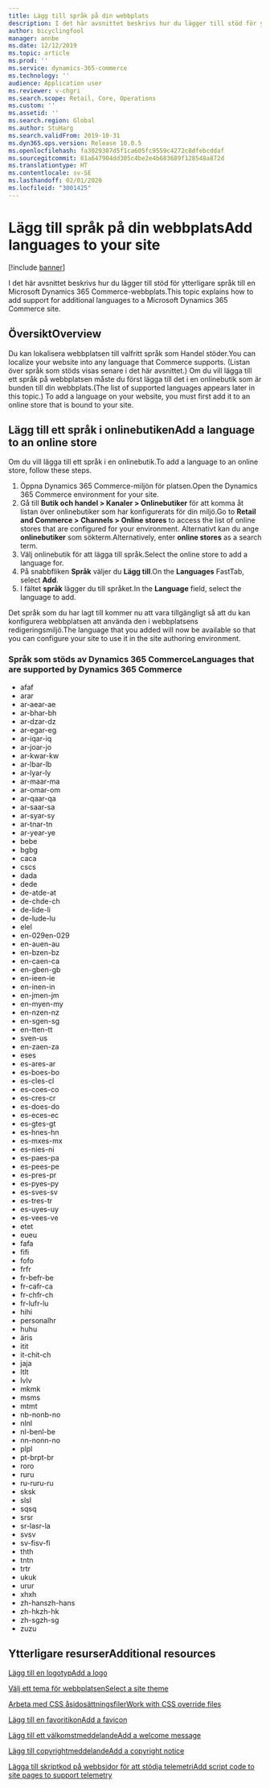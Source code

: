 ```yaml
---
title: Lägg till språk på din webbplats
description: I det här avsnittet beskrivs hur du lägger till stöd för ytterligare språk till en Microsoft Dynamics 365 Commerce-webbplats.
author: bicyclingfool
manager: annbe
ms.date: 12/12/2019
ms.topic: article
ms.prod: ''
ms.service: dynamics-365-commerce
ms.technology: ''
audience: Application user
ms.reviewer: v-chgri
ms.search.scope: Retail, Core, Operations
ms.custom: ''
ms.assetid: ''
ms.search.region: Global
ms.author: StuHarg
ms.search.validFrom: 2019-10-31
ms.dyn365.ops.version: Release 10.0.5
ms.openlocfilehash: fa3029387d5f1ca605fc9559c4272c8dfebcddaf
ms.sourcegitcommit: 81a647904dd305c4be2e4b683689f128548a872d
ms.translationtype: HT
ms.contentlocale: sv-SE
ms.lasthandoff: 02/01/2020
ms.locfileid: "3001425"
---
```

# <a name="add-languages-to-your-site"></a><span data-ttu-id="b3ac4-103">Lägg till språk på din webbplats</span><span class="sxs-lookup"><span data-stu-id="b3ac4-103">Add languages to your site</span></span>


[!include [banner](includes/banner.md)]

<span data-ttu-id="b3ac4-104">I det här avsnittet beskrivs hur du lägger till stöd för ytterligare språk till en Microsoft Dynamics 365 Commerce-webbplats.</span><span class="sxs-lookup"><span data-stu-id="b3ac4-104">This topic explains how to add support for additional languages to a Microsoft Dynamics 365 Commerce site.</span></span>

## <a name="overview"></a><span data-ttu-id="b3ac4-105">Översikt</span><span class="sxs-lookup"><span data-stu-id="b3ac4-105">Overview</span></span>

<span data-ttu-id="b3ac4-106">Du kan lokalisera webbplatsen till valfritt språk som Handel stöder.</span><span class="sxs-lookup"><span data-stu-id="b3ac4-106">You can localize your website into any language that Commerce supports.</span></span> <span data-ttu-id="b3ac4-107">(Listan över språk som stöds visas senare i det här avsnittet.) Om du vill lägga till ett språk på webbplatsen måste du först lägga till det i en onlinebutik som är bunden till din webbplats.</span><span class="sxs-lookup"><span data-stu-id="b3ac4-107">(The list of supported languages appears later in this topic.) To add a language on your website, you must first add it to an online store that is bound to your site.</span></span>

## <a name="add-a-language-to-an-online-store"></a><span data-ttu-id="b3ac4-108">Lägg till ett språk i onlinebutiken</span><span class="sxs-lookup"><span data-stu-id="b3ac4-108">Add a language to an online store</span></span>

<span data-ttu-id="b3ac4-109">Om du vill lägga till ett språk i en onlinebutik.</span><span class="sxs-lookup"><span data-stu-id="b3ac4-109">To add a language to an online store, follow these steps.</span></span>

1. <span data-ttu-id="b3ac4-110">Öppna Dynamics 365 Commerce-miljön för platsen.</span><span class="sxs-lookup"><span data-stu-id="b3ac4-110">Open the Dynamics 365 Commerce environment for your site.</span></span>
1. <span data-ttu-id="b3ac4-111">Gå till **Butik och handel \> Kanaler \> Onlinebutiker** för att komma åt listan över onlinebutiker som har konfigurerats för din miljö.</span><span class="sxs-lookup"><span data-stu-id="b3ac4-111">Go to **Retail and Commerce \> Channels \> Online stores** to access the list of online stores that are configured for your environment.</span></span> <span data-ttu-id="b3ac4-112">Alternativt kan du ange **onlinebutiker** som sökterm.</span><span class="sxs-lookup"><span data-stu-id="b3ac4-112">Alternatively, enter **online stores** as a search term.</span></span>
1. <span data-ttu-id="b3ac4-113">Välj onlinebutik för att lägga till språk.</span><span class="sxs-lookup"><span data-stu-id="b3ac4-113">Select the online store to add a language for.</span></span>
1. <span data-ttu-id="b3ac4-114">På snabbfliken **Språk** väljer du **Lägg till**.</span><span class="sxs-lookup"><span data-stu-id="b3ac4-114">On the **Languages** FastTab, select **Add**.</span></span>
1. <span data-ttu-id="b3ac4-115">I fältet **språk** lägger du till språket.</span><span class="sxs-lookup"><span data-stu-id="b3ac4-115">In the **Language** field, select the language to add.</span></span>

<span data-ttu-id="b3ac4-116">Det språk som du har lagt till kommer nu att vara tillgängligt så att du kan konfigurera webbplatsen att använda den i webbplatsens redigeringsmiljö.</span><span class="sxs-lookup"><span data-stu-id="b3ac4-116">The language that you added will now be available so that you can configure your site to use it in the site authoring environment.</span></span>

### <a name="languages-that-are-supported-by-dynamics-365-commerce"></a><span data-ttu-id="b3ac4-117">Språk som stöds av Dynamics 365 Commerce</span><span class="sxs-lookup"><span data-stu-id="b3ac4-117">Languages that are supported by Dynamics 365 Commerce</span></span>

- <span data-ttu-id="b3ac4-118">af</span><span class="sxs-lookup"><span data-stu-id="b3ac4-118">af</span></span>
- <span data-ttu-id="b3ac4-119">ar</span><span class="sxs-lookup"><span data-stu-id="b3ac4-119">ar</span></span>
- <span data-ttu-id="b3ac4-120">ar-ae</span><span class="sxs-lookup"><span data-stu-id="b3ac4-120">ar-ae</span></span>
- <span data-ttu-id="b3ac4-121">ar-bh</span><span class="sxs-lookup"><span data-stu-id="b3ac4-121">ar-bh</span></span>
- <span data-ttu-id="b3ac4-122">ar-dz</span><span class="sxs-lookup"><span data-stu-id="b3ac4-122">ar-dz</span></span>
- <span data-ttu-id="b3ac4-123">ar-eg</span><span class="sxs-lookup"><span data-stu-id="b3ac4-123">ar-eg</span></span>
- <span data-ttu-id="b3ac4-124">ar-iq</span><span class="sxs-lookup"><span data-stu-id="b3ac4-124">ar-iq</span></span>
- <span data-ttu-id="b3ac4-125">ar-jo</span><span class="sxs-lookup"><span data-stu-id="b3ac4-125">ar-jo</span></span>
- <span data-ttu-id="b3ac4-126">ar-kw</span><span class="sxs-lookup"><span data-stu-id="b3ac4-126">ar-kw</span></span>
- <span data-ttu-id="b3ac4-127">ar-lb</span><span class="sxs-lookup"><span data-stu-id="b3ac4-127">ar-lb</span></span>
- <span data-ttu-id="b3ac4-128">ar-ly</span><span class="sxs-lookup"><span data-stu-id="b3ac4-128">ar-ly</span></span>
- <span data-ttu-id="b3ac4-129">ar-ma</span><span class="sxs-lookup"><span data-stu-id="b3ac4-129">ar-ma</span></span>
- <span data-ttu-id="b3ac4-130">ar-om</span><span class="sxs-lookup"><span data-stu-id="b3ac4-130">ar-om</span></span>
- <span data-ttu-id="b3ac4-131">ar-qa</span><span class="sxs-lookup"><span data-stu-id="b3ac4-131">ar-qa</span></span>
- <span data-ttu-id="b3ac4-132">ar-sa</span><span class="sxs-lookup"><span data-stu-id="b3ac4-132">ar-sa</span></span>
- <span data-ttu-id="b3ac4-133">ar-sy</span><span class="sxs-lookup"><span data-stu-id="b3ac4-133">ar-sy</span></span>
- <span data-ttu-id="b3ac4-134">ar-tn</span><span class="sxs-lookup"><span data-stu-id="b3ac4-134">ar-tn</span></span>
- <span data-ttu-id="b3ac4-135">ar-ye</span><span class="sxs-lookup"><span data-stu-id="b3ac4-135">ar-ye</span></span>
- <span data-ttu-id="b3ac4-136">be</span><span class="sxs-lookup"><span data-stu-id="b3ac4-136">be</span></span>
- <span data-ttu-id="b3ac4-137">bg</span><span class="sxs-lookup"><span data-stu-id="b3ac4-137">bg</span></span>
- <span data-ttu-id="b3ac4-138">ca</span><span class="sxs-lookup"><span data-stu-id="b3ac4-138">ca</span></span>
- <span data-ttu-id="b3ac4-139">cs</span><span class="sxs-lookup"><span data-stu-id="b3ac4-139">cs</span></span>
- <span data-ttu-id="b3ac4-140">da</span><span class="sxs-lookup"><span data-stu-id="b3ac4-140">da</span></span>
- <span data-ttu-id="b3ac4-141">de</span><span class="sxs-lookup"><span data-stu-id="b3ac4-141">de</span></span>
- <span data-ttu-id="b3ac4-142">de-at</span><span class="sxs-lookup"><span data-stu-id="b3ac4-142">de-at</span></span>
- <span data-ttu-id="b3ac4-143">de-ch</span><span class="sxs-lookup"><span data-stu-id="b3ac4-143">de-ch</span></span>
- <span data-ttu-id="b3ac4-144">de-li</span><span class="sxs-lookup"><span data-stu-id="b3ac4-144">de-li</span></span>
- <span data-ttu-id="b3ac4-145">de-lu</span><span class="sxs-lookup"><span data-stu-id="b3ac4-145">de-lu</span></span>
- <span data-ttu-id="b3ac4-146">el</span><span class="sxs-lookup"><span data-stu-id="b3ac4-146">el</span></span>
- <span data-ttu-id="b3ac4-147">en-029</span><span class="sxs-lookup"><span data-stu-id="b3ac4-147">en-029</span></span>
- <span data-ttu-id="b3ac4-148">en-au</span><span class="sxs-lookup"><span data-stu-id="b3ac4-148">en-au</span></span>
- <span data-ttu-id="b3ac4-149">en-bz</span><span class="sxs-lookup"><span data-stu-id="b3ac4-149">en-bz</span></span>
- <span data-ttu-id="b3ac4-150">en-ca</span><span class="sxs-lookup"><span data-stu-id="b3ac4-150">en-ca</span></span>
- <span data-ttu-id="b3ac4-151">en-gb</span><span class="sxs-lookup"><span data-stu-id="b3ac4-151">en-gb</span></span>
- <span data-ttu-id="b3ac4-152">en-ie</span><span class="sxs-lookup"><span data-stu-id="b3ac4-152">en-ie</span></span>
- <span data-ttu-id="b3ac4-153">en-in</span><span class="sxs-lookup"><span data-stu-id="b3ac4-153">en-in</span></span>
- <span data-ttu-id="b3ac4-154">en-jm</span><span class="sxs-lookup"><span data-stu-id="b3ac4-154">en-jm</span></span>
- <span data-ttu-id="b3ac4-155">en-my</span><span class="sxs-lookup"><span data-stu-id="b3ac4-155">en-my</span></span>
- <span data-ttu-id="b3ac4-156">en-nz</span><span class="sxs-lookup"><span data-stu-id="b3ac4-156">en-nz</span></span>
- <span data-ttu-id="b3ac4-157">en-sg</span><span class="sxs-lookup"><span data-stu-id="b3ac4-157">en-sg</span></span>
- <span data-ttu-id="b3ac4-158">en-tt</span><span class="sxs-lookup"><span data-stu-id="b3ac4-158">en-tt</span></span>
- <span data-ttu-id="b3ac4-159">sv</span><span class="sxs-lookup"><span data-stu-id="b3ac4-159">en-us</span></span>
- <span data-ttu-id="b3ac4-160">en-za</span><span class="sxs-lookup"><span data-stu-id="b3ac4-160">en-za</span></span>
- <span data-ttu-id="b3ac4-161">es</span><span class="sxs-lookup"><span data-stu-id="b3ac4-161">es</span></span>
- <span data-ttu-id="b3ac4-162">es-ar</span><span class="sxs-lookup"><span data-stu-id="b3ac4-162">es-ar</span></span>
- <span data-ttu-id="b3ac4-163">es-bo</span><span class="sxs-lookup"><span data-stu-id="b3ac4-163">es-bo</span></span>
- <span data-ttu-id="b3ac4-164">es-cl</span><span class="sxs-lookup"><span data-stu-id="b3ac4-164">es-cl</span></span>
- <span data-ttu-id="b3ac4-165">es-co</span><span class="sxs-lookup"><span data-stu-id="b3ac4-165">es-co</span></span>
- <span data-ttu-id="b3ac4-166">es-cr</span><span class="sxs-lookup"><span data-stu-id="b3ac4-166">es-cr</span></span>
- <span data-ttu-id="b3ac4-167">es-do</span><span class="sxs-lookup"><span data-stu-id="b3ac4-167">es-do</span></span>
- <span data-ttu-id="b3ac4-168">es-ec</span><span class="sxs-lookup"><span data-stu-id="b3ac4-168">es-ec</span></span>
- <span data-ttu-id="b3ac4-169">es-gt</span><span class="sxs-lookup"><span data-stu-id="b3ac4-169">es-gt</span></span>
- <span data-ttu-id="b3ac4-170">es-hn</span><span class="sxs-lookup"><span data-stu-id="b3ac4-170">es-hn</span></span>
- <span data-ttu-id="b3ac4-171">es-mx</span><span class="sxs-lookup"><span data-stu-id="b3ac4-171">es-mx</span></span>
- <span data-ttu-id="b3ac4-172">es-ni</span><span class="sxs-lookup"><span data-stu-id="b3ac4-172">es-ni</span></span>
- <span data-ttu-id="b3ac4-173">es-pa</span><span class="sxs-lookup"><span data-stu-id="b3ac4-173">es-pa</span></span>
- <span data-ttu-id="b3ac4-174">es-pe</span><span class="sxs-lookup"><span data-stu-id="b3ac4-174">es-pe</span></span>
- <span data-ttu-id="b3ac4-175">es-pr</span><span class="sxs-lookup"><span data-stu-id="b3ac4-175">es-pr</span></span>
- <span data-ttu-id="b3ac4-176">es-py</span><span class="sxs-lookup"><span data-stu-id="b3ac4-176">es-py</span></span>
- <span data-ttu-id="b3ac4-177">es-sv</span><span class="sxs-lookup"><span data-stu-id="b3ac4-177">es-sv</span></span>
- <span data-ttu-id="b3ac4-178">es-tr</span><span class="sxs-lookup"><span data-stu-id="b3ac4-178">es-tr</span></span>
- <span data-ttu-id="b3ac4-179">es-uy</span><span class="sxs-lookup"><span data-stu-id="b3ac4-179">es-uy</span></span>
- <span data-ttu-id="b3ac4-180">es-ve</span><span class="sxs-lookup"><span data-stu-id="b3ac4-180">es-ve</span></span>
- <span data-ttu-id="b3ac4-181">et</span><span class="sxs-lookup"><span data-stu-id="b3ac4-181">et</span></span>
- <span data-ttu-id="b3ac4-182">eu</span><span class="sxs-lookup"><span data-stu-id="b3ac4-182">eu</span></span>
- <span data-ttu-id="b3ac4-183">fa</span><span class="sxs-lookup"><span data-stu-id="b3ac4-183">fa</span></span>
- <span data-ttu-id="b3ac4-184">fi</span><span class="sxs-lookup"><span data-stu-id="b3ac4-184">fi</span></span>
- <span data-ttu-id="b3ac4-185">fo</span><span class="sxs-lookup"><span data-stu-id="b3ac4-185">fo</span></span>
- <span data-ttu-id="b3ac4-186">fr</span><span class="sxs-lookup"><span data-stu-id="b3ac4-186">fr</span></span>
- <span data-ttu-id="b3ac4-187">fr-be</span><span class="sxs-lookup"><span data-stu-id="b3ac4-187">fr-be</span></span>
- <span data-ttu-id="b3ac4-188">fr-ca</span><span class="sxs-lookup"><span data-stu-id="b3ac4-188">fr-ca</span></span>
- <span data-ttu-id="b3ac4-189">fr-ch</span><span class="sxs-lookup"><span data-stu-id="b3ac4-189">fr-ch</span></span>
- <span data-ttu-id="b3ac4-190">fr-lu</span><span class="sxs-lookup"><span data-stu-id="b3ac4-190">fr-lu</span></span>
- <span data-ttu-id="b3ac4-191">hi</span><span class="sxs-lookup"><span data-stu-id="b3ac4-191">hi</span></span>
- <span data-ttu-id="b3ac4-192">personal</span><span class="sxs-lookup"><span data-stu-id="b3ac4-192">hr</span></span>
- <span data-ttu-id="b3ac4-193">hu</span><span class="sxs-lookup"><span data-stu-id="b3ac4-193">hu</span></span>
- <span data-ttu-id="b3ac4-194">är</span><span class="sxs-lookup"><span data-stu-id="b3ac4-194">is</span></span>
- <span data-ttu-id="b3ac4-195">it</span><span class="sxs-lookup"><span data-stu-id="b3ac4-195">it</span></span>
- <span data-ttu-id="b3ac4-196">it-ch</span><span class="sxs-lookup"><span data-stu-id="b3ac4-196">it-ch</span></span>
- <span data-ttu-id="b3ac4-197">ja</span><span class="sxs-lookup"><span data-stu-id="b3ac4-197">ja</span></span>
- <span data-ttu-id="b3ac4-198">lt</span><span class="sxs-lookup"><span data-stu-id="b3ac4-198">lt</span></span>
- <span data-ttu-id="b3ac4-199">lv</span><span class="sxs-lookup"><span data-stu-id="b3ac4-199">lv</span></span>
- <span data-ttu-id="b3ac4-200">mk</span><span class="sxs-lookup"><span data-stu-id="b3ac4-200">mk</span></span>
- <span data-ttu-id="b3ac4-201">ms</span><span class="sxs-lookup"><span data-stu-id="b3ac4-201">ms</span></span>
- <span data-ttu-id="b3ac4-202">mt</span><span class="sxs-lookup"><span data-stu-id="b3ac4-202">mt</span></span>
- <span data-ttu-id="b3ac4-203">nb-no</span><span class="sxs-lookup"><span data-stu-id="b3ac4-203">nb-no</span></span>
- <span data-ttu-id="b3ac4-204">nl</span><span class="sxs-lookup"><span data-stu-id="b3ac4-204">nl</span></span>
- <span data-ttu-id="b3ac4-205">nl-be</span><span class="sxs-lookup"><span data-stu-id="b3ac4-205">nl-be</span></span>
- <span data-ttu-id="b3ac4-206">nn-no</span><span class="sxs-lookup"><span data-stu-id="b3ac4-206">nn-no</span></span>
- <span data-ttu-id="b3ac4-207">pl</span><span class="sxs-lookup"><span data-stu-id="b3ac4-207">pl</span></span>
- <span data-ttu-id="b3ac4-208">pt-br</span><span class="sxs-lookup"><span data-stu-id="b3ac4-208">pt-br</span></span>
- <span data-ttu-id="b3ac4-209">ro</span><span class="sxs-lookup"><span data-stu-id="b3ac4-209">ro</span></span>
- <span data-ttu-id="b3ac4-210">ru</span><span class="sxs-lookup"><span data-stu-id="b3ac4-210">ru</span></span>
- <span data-ttu-id="b3ac4-211">ru-ru</span><span class="sxs-lookup"><span data-stu-id="b3ac4-211">ru-ru</span></span>
- <span data-ttu-id="b3ac4-212">sk</span><span class="sxs-lookup"><span data-stu-id="b3ac4-212">sk</span></span>
- <span data-ttu-id="b3ac4-213">sl</span><span class="sxs-lookup"><span data-stu-id="b3ac4-213">sl</span></span>
- <span data-ttu-id="b3ac4-214">sq</span><span class="sxs-lookup"><span data-stu-id="b3ac4-214">sq</span></span>
- <span data-ttu-id="b3ac4-215">sr</span><span class="sxs-lookup"><span data-stu-id="b3ac4-215">sr</span></span>
- <span data-ttu-id="b3ac4-216">sr-la</span><span class="sxs-lookup"><span data-stu-id="b3ac4-216">sr-la</span></span>
- <span data-ttu-id="b3ac4-217">sv</span><span class="sxs-lookup"><span data-stu-id="b3ac4-217">sv</span></span>
- <span data-ttu-id="b3ac4-218">sv-fi</span><span class="sxs-lookup"><span data-stu-id="b3ac4-218">sv-fi</span></span>
- <span data-ttu-id="b3ac4-219">th</span><span class="sxs-lookup"><span data-stu-id="b3ac4-219">th</span></span>
- <span data-ttu-id="b3ac4-220">tn</span><span class="sxs-lookup"><span data-stu-id="b3ac4-220">tn</span></span>
- <span data-ttu-id="b3ac4-221">tr</span><span class="sxs-lookup"><span data-stu-id="b3ac4-221">tr</span></span>
- <span data-ttu-id="b3ac4-222">uk</span><span class="sxs-lookup"><span data-stu-id="b3ac4-222">uk</span></span>
- <span data-ttu-id="b3ac4-223">ur</span><span class="sxs-lookup"><span data-stu-id="b3ac4-223">ur</span></span>
- <span data-ttu-id="b3ac4-224">xh</span><span class="sxs-lookup"><span data-stu-id="b3ac4-224">xh</span></span>
- <span data-ttu-id="b3ac4-225">zh-hans</span><span class="sxs-lookup"><span data-stu-id="b3ac4-225">zh-hans</span></span>
- <span data-ttu-id="b3ac4-226">zh-hk</span><span class="sxs-lookup"><span data-stu-id="b3ac4-226">zh-hk</span></span>
- <span data-ttu-id="b3ac4-227">zh-sg</span><span class="sxs-lookup"><span data-stu-id="b3ac4-227">zh-sg</span></span>
- <span data-ttu-id="b3ac4-228">zu</span><span class="sxs-lookup"><span data-stu-id="b3ac4-228">zu</span></span>

## <a name="additional-resources"></a><span data-ttu-id="b3ac4-229">Ytterligare resurser</span><span class="sxs-lookup"><span data-stu-id="b3ac4-229">Additional resources</span></span>

[<span data-ttu-id="b3ac4-230">Lägg till en logotyp</span><span class="sxs-lookup"><span data-stu-id="b3ac4-230">Add a logo</span></span>](add-logo.md)

[<span data-ttu-id="b3ac4-231">Välj ett tema för webbplatsen</span><span class="sxs-lookup"><span data-stu-id="b3ac4-231">Select a site theme</span></span>](select-site-theme.md)

[<span data-ttu-id="b3ac4-232">Arbeta med CSS åsidosättningsfiler</span><span class="sxs-lookup"><span data-stu-id="b3ac4-232">Work with CSS override files</span></span>](css-override-files.md)

[<span data-ttu-id="b3ac4-233">Lägg till en favoritikon</span><span class="sxs-lookup"><span data-stu-id="b3ac4-233">Add a favicon</span></span>](add-favicon.md)

[<span data-ttu-id="b3ac4-234">Lägg till ett välkomstmeddelande</span><span class="sxs-lookup"><span data-stu-id="b3ac4-234">Add a welcome message</span></span>](add-welcome-message.md)

[<span data-ttu-id="b3ac4-235">Lägg till copyrightmeddelande</span><span class="sxs-lookup"><span data-stu-id="b3ac4-235">Add a copyright notice</span></span>](add-copyright-notice.md)

[<span data-ttu-id="b3ac4-236">Lägga till skriptkod på webbsidor för att stödja telemetri</span><span class="sxs-lookup"><span data-stu-id="b3ac4-236">Add script code to site pages to support telemetry</span></span>](add-telemetry.md)
